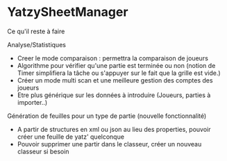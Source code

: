 # YatzySheetManager

Ce qu'il reste à faire

Analyse/Statistiques

- Creer le mode comparaison : permettra la comparaison de joueurs
- Algorithme pour vérifier qu'une partie est terminée ou non (notion de Timer simplifiera la tâche ou s'appuyer sur le fait que la grille est vide.)
- Créer un mode multi scan et une meilleure gestion des comptes des joueurs
- Etre plus générique sur les données à introduire (Joueurs, parties à importer..)

Génération de feuilles pour un type de partie (nouvelle fonctionnalité)

- A partir de structures en xml ou json au lieu des properties, pouvoir créer une feuille de yatz' quelconque
- Pouvoir supprimer une partir dans le classeur, créer un nouveau classeur si besoin
